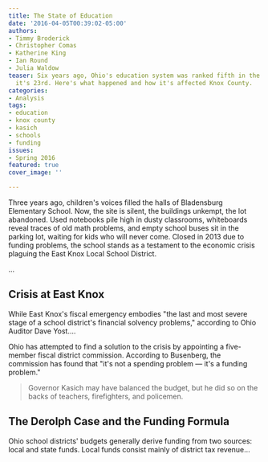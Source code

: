 ```yaml
---
title: The State of Education
date: '2016-04-05T00:39:02-05:00'
authors:
- Timmy Broderick
- Christopher Comas
- Katherine King
- Ian Round
- Julia Waldow
teaser: Six years ago, Ohio's education system was ranked fifth in the country. Now,
  it's 23rd. Here's what happened and how it's affected Knox County.
categories:
- Analysis
tags:
- education
- knox county
- kasich
- schools
- funding
issues:
- Spring 2016
featured: true
cover_image: ''

---
```

Three years ago, children's voices filled the halls of Bladensburg Elementary School. Now, the site is silent, the buildings unkempt, the lot abandoned. Used notebooks pile high in dusty classrooms, whiteboards reveal traces of old math problems, and empty school buses sit in the parking lot, waiting for kids who will never come. Closed in 2013 due to funding problems, the school stands as a testament to the economic crisis plaguing the East Knox Local School District.

...

## Crisis at East Knox

While East Knox's fiscal emergency embodies "the last and most severe stage of a school district's financial solvency problems," according to Ohio Auditor Dave Yost....

Ohio has attempted to find a solution to the crisis by appointing a five-member fiscal district commission. According to Busenberg, the commission has found that "it's not a spending problem &mdash; it's a funding problem."

> Governor Kasich may have balanced the budget, but he did so on the backs of teachers, firefighters, and policemen.

## The Derolph Case and the Funding Formula

Ohio school districts' budgets generally derive funding from two sources: local and state funds. Local funds consist mainly of district tax revenue...
